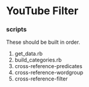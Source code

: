 # YouTube Filter

### scripts

These should be built in order.


1. get_data.rb
2. build_categories.rb
3. cross-reference-predicates
4. cross-reference-wordgroup
5. cross-reference-filter


